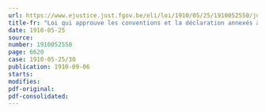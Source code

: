 ```yaml
---
url: https://www.ejustice.just.fgov.be/eli/loi/1910/05/25/1910052550/justel
title-fr: "Loi qui approuve les conventions et la déclaration annexés à l'Acte final de la deuxième Conférence de la Paix et signées le 18 octobre 1907 par la Belgique et les Puissances représentées à la dite conférence"
date: 1910-05-25
source:
number: 1910052550
page: 6620
case: 1910-05-25/30
publication: 1910-09-06
starts:
modifies:
pdf-original:
pdf-consolidated:
---
```


